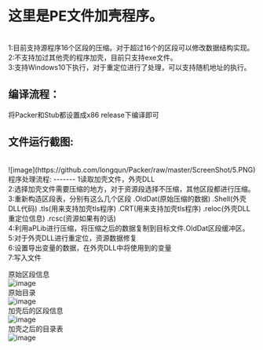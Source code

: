 这里是PE文件加壳程序。
===

<br>
1:目前支持源程序16个区段的压缩。对于超过16个的区段可以修改数据结构实现。
<br>
2:不支持加过其他壳的程序加壳，目前只支持exe文件。
<br>
3:支持Windows10下执行，对于重定位进行了处理，可以支持随机地址的执行。
<br>

编译流程：
-------
将Packer和Stub都设置成x86 release下编译即可
<br>

文件运行截图:
-------
<br>
![image](https://github.com/longqun/Packer/raw/master/ScreenShot/5.PNG)
<br>
程序处理流程:
-------
1读取加壳文件，外壳DLL
<br>
2:选择加壳文件需要压缩的地方，对于资源段选择不压缩，其他区段都进行压缩。
<br>
3:重新构造区段表，分别有这么几个区段 .OldDat(原始压缩的数据) .Shell(外壳DLL代码) .tls(用来支持加壳tls程序) .CRT(用来支持加壳tls程序) .reloc(外壳DLL重定位信息) .rcsc(资源如果有的话)
<br>
4:利用aPLib进行压缩，将压缩之后的数据复制到目标文件.OldDat区段缓冲区。
<br>
5:对于外壳DLL进行重定位，资源数据修复
<br>
6:设置导出变量的数据，在外壳DLL中将使用到的变量
<br>
7:写入文件
<br>

原始区段信息
<br>
![image](https://github.com/longqun/Packer/raw/master/ScreenShot/1.jpg)
<br>
原始目录
<br>
![image](https://github.com/longqun/Packer/raw/master/ScreenShot/2.jpg)
<br>
加壳后的区段信息
<br>
![image](https://github.com/longqun/Packer/raw/master/ScreenShot/3.jpg)
<br>
加壳之后的目录表
<br>
![image](https://github.com/longqun/Packer/raw/master/ScreenShot/4.jpg)